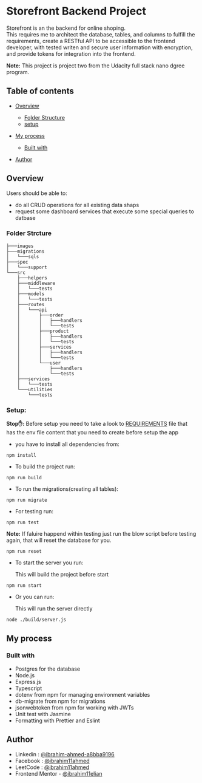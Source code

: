 # Storefront Backend Project

Storefront is an the backend for online shoping.  
This requires me to architect the database, tables, and columns to fulfill the requirements, create a RESTful API to be accessible to the frontend developer, with tested writen and secure user information with encryption, and provide tokens for integration into the frontend.

<strong>Note:</strong> This project is project two from the Udacity full stack nano dgree program.

## Table of contents

- [Overview](#overview)

  - [Folder Structure](#folder-strcture)
  - [setup](#setup)

- [My process](#my-process)
  - [Built with](#built-with)
- [Author](#author)

## Overview

Users should be able to:

- do all CRUD operations for all existing data shaps
- request some dashboard services that execute some special queries to datbase

### Folder Strcture

```
├───images
├───migrations
│   └───sqls
├───spec
│   └───support
└───src
    ├───helpers
    ├───middleware
    │   └───tests
    ├───models
    │   └───tests
    ├───routes
    │   └───api
    │       ├───order
    │       │   ├───handlers
    │       │   └───tests
    │       ├───product
    │       │   ├───handlers
    │       │   └───tests
    │       ├───services
    │       │   ├───handlers
    │       │   └───tests
    │       └───user
    │           ├───handlers
    │           └───tests
    ├───services
    │   └───tests
    └───utilities
        └───tests
```

### Setup:

<strong>Stop✋:</strong> Before setup you need to take a look to [REQUIREMENTS](REQUIREMENTS.md) file that has the env file content that you need to create before setup the app

- you have to install all dependencies from:

```
npm install
```

- To build the project run:

```
npm run build
```

- To run the migrations(creating all tables):

```
npm run migrate
```

- For testing run:

```
npm run test
```

<strong>Note:</strong> If faluire happend within testing just run the blow script before testing again, that will reset the database for you.

```
npm run reset
```

- To start the server you run:

  This will build the project before start

```
npm run start
```

- Or you can run:

  This will run the server directly

```
node ./build/server.js
```

## My process

### Built with

- Postgres for the database
- Node.js
- Express.js
- Typescript
- dotenv from npm for managing environment variables
- db-migrate from npm for migrations
- jsonwebtoken from npm for working with JWTs
- Unit test with Jasmine
- Formatting with Prettier and Eslint

## Author

- Linkedin : [@ibrahim-ahmed-a8bba9196](https://www.linkedin.com/in/ibrahim-ahmed-a8bba9196/)
- Facebook : [@ibrahim11ahmed](https://www.facebook.com/ibrahim11ahmed/)
- LeetCode : [@ibrahim11ahmed](https://leetcode.com/ibrahim11elian/)
- Frontend Mentor - [@ibrahim11elian](https://www.frontendmentor.io/profile/ibrahim11elian)
